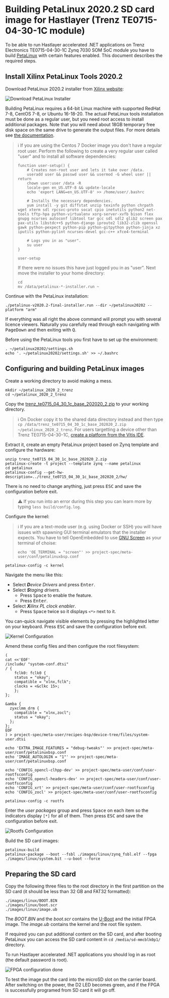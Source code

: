  # Building PetaLinux 2020.2 SD card image for Hastlayer (Trenz TE0715-04-30-1C module)



To be able to run Hastlayer accelerated .NET applications on Trenz Electronics TE0715-04-30-1C Zynq 7030 SOM SoC module you have to build [PetaLinux](https://www.xilinx.com/products/design-tools/embedded-software/petalinux-sdk.html) with certain features enabled. This document describes the required steps.


## Install Xilinx PetaLinux Tools 2020.2

Download PetaLinux 2020.2 installer from [Xilinx website](https://www.xilinx.com/support/download/index.html/content/xilinx/en/downloadNav/embedded-design-tools/2020-2.html):

![Download PetaLinux Installer](Images/PetalinuxDownloadInstaller.png)

Building PetaLinux requires a 64-bit Linux machine with supported RedHat 7-8, CentOS 7-8, or Ubuntu 16-18-20. The actual PetaLinux tools installation must be done as a regular user, but you need root access to install additional packages. Note that you will need about 18GB temporary free disk space on the same drive to generate the output files. For more details see [the documentation](https://www.xilinx.com/content/dam/xilinx/support/documentation/sw_manuals/xilinx2021_1/ug1144-petalinux-tools-reference-guide.pdf).

> ℹ️ If you are using the Centos 7 Docker image you don't have a regular root user. Perform the following to create a very regular user called "user" and to install all software dependencies:
> ```shell
> function user-setup() {
>     # Creates non-root user and lets it take over /data.
>     useradd user && passwd user && usermod -G wheel user || return
>     chown user:user /data -R
>     locale-gen en_US.UTF-8 && update-locale
>     echo 'export LANG=en_US.UTF-8' >> /home/user/.bashrc
>      
>     # Installs the necessary dependencies.
>     yum install -y git diffstat unzip texinfo python chrpath wget xterm sdl rpcsvc-proto socat cpio inetutils python2 net-tools tftp-hpa python-virtualenv xorg-server-xvfb bison flex gnupg ncurses autoconf libtool tar gcc sdl sdl2 glib2 screen pax pax-utils libstdc++5 python-django iproute2 lib32-zlib openssl gawk python-pexpect python-pip python-gitpython python-jinja xz iputils python-pylint ncurses-devel gcc-c++ xfce4-terminal
>     
>     # Logs you in as "user".
>     su user
> }
> 
> user-setup
> ```
> 
> If there were no issues this have just logged you in as "user". Next move the installer to your home directory:
> ```shell
> cd
> mv /data/petalinux-*-installer.run ~
> ```

Continue with the PetaLinux installation:

```shell
./petalinux-v2020.2-final-installer.run --dir ~/petalinux20202 --platform "arm"
```

If everything was all right the above command will prompt you with several licence viewers. Naturally you carefully read through each navigating with <kbd>PageDown</kbd> and then exiting with <kbd>Q</kbd>.

Before using the PetaLinux tools you first have to set up the environment:

```shell
. ~/petalinux20202/settings.sh
echo '. ~/petalinux20202/settings.sh' >> ~/.bashrc
```


## Configuring and building PetaLinux images

Create a working directory to avoid making a mess.

```shell
mkdir ~/petalinux_2020_2_trenz
cd ~/petalinux_2020_2_trenz
```

Copy the [trenz_te0715_04_30_1c_base_202020_2.zip](Attachments/trenz_te0715_04_30_1c_base_202020_2.zip) to your working directory.

> ℹ️ On Docker copy it to the shared data directory instead and then type `cp /data/trenz_te0715_04_30_1c_base_202020_2.zip ~/petalinux_2020_2_trenz`.
> For users targetting a device other than Trenz TE0715-04-30-1C, [create a platform from the Vitis IDE](https://www.xilinx.com/html_docs/xilinx2020_2/vitis_doc/ake1565072995407.html).
> 
Extract it, create an empty PetaLinux project based on Zynq template and configure the hardware:

```shell
unzip trenz_te0715_04_30_1c_base_202020_2.zip
petalinux-create -t project --template zynq --name petalinux
cd petalinux
petalinux-config --get-hw-description=../trenz_te0715_04_30_1c_base_202020_2/hw/
```

There is no need to change anything, just press <kbd>ESC</kbd> and save the configuration before exit.

> ⚠️ If you run into an error during this step you can learn more by typing `less build/config.log`.

Configure the kernel:

> ℹ️ If you are a text-mode user (e.g. using Docker or SSH) you will have issues with spawning GUI terminal emulators that the installer expects. You have to tell OpenEmbedded to use [GNU Screen](https://www.gnu.org/software/screen/) as your terminal of choise:
> ```shell
> echo 'OE_TERMINAL = "screen"' >> project-spec/meta-user/conf/petalinuxbsp.conf
> ```

```shell
petalinux-config -c kernel
```

Navigate the menu like this:
* Select _**D**evice Drivers_ and press <kbd>Enter</kbd>.
* Select _**S**taging drivers_.
  * Press <kbd>Space</kbd> to enable the feature.
  * Press <kbd>Enter</kbd>.
* Select _**X**ilinx PL clock enabler_.
  * Press <kbd>Space</kbd> twice so it displays `<*>` next to it.

You can-quick navigate visible elements by pressing the highlighted letter on your keyboard. Press <kbd>ESC</kbd> and save the configuration before exit.

![Kernel Configuration](Images/PetalinuxKernelStagingXilinxPlClockEnabler.png)

Amend these config files and then configure the root filesystem:

```shell
(
cat <<'EOF'
/include/ "system-conf.dtsi"
/ {
    fclk0: fclk0 {
    status = "okay";
    compatible = "xlnx,fclk";
    clocks = <&clkc 15>;
    };
};

&amba {
  zyxclmm_drm {
    compatible = "xlnx,zocl";
    status = "okay";
  };
};
EOF
) > project-spec/meta-user/recipes-bsp/device-tree/files/system-user.dtsi

echo 'EXTRA_IMAGE_FEATURES = "debug-tweaks"' >> project-spec/meta-user/conf/petalinuxbsp.conf
echo 'IMAGE_AUTOLOGIN = "1"' >> project-spec/meta-user/conf/petalinuxbsp.conf

echo 'CONFIG_opencl-clhpp-dev' >> project-spec/meta-user/conf/user-rootfsconfig
echo 'CONFIG_opencl-headers-dev' >> project-spec/meta-user/conf/user-rootfsconfig
echo 'CONFIG_xrt' >> project-spec/meta-user/conf/user-rootfsconfig
echo 'CONFIG_zocl' >> project-spec/meta-user/conf/user-rootfsconfig

petalinux-config -c rootfs
```

Enter the _user packages_ group and press <kbd>Space</kbd> on each item so the indicators display `[*]` for all of them.
Then press <kbd>ESC</kbd> and save the configuration before exit.

![Rootfs Configuration](Images/PetalinuxRootfsUserPackages.png)

Build the SD card images:

```shell
petalinux-build
petalinux-package --boot --fsbl ./images/linux/zynq_fsbl.elf --fpga ./images/linux/system.bit --u-boot --force
```


## Preparing the SD card

Copy the following three files to the root directory in the first partition on the SD card (it should be less than 32 GB and FAT32 formatted):

```
./images/linux/BOOT.BIN
./images/linux/boot.scr
./images/linux/image.ub
```

The _BOOT.BIN_ and the _boot.scr_ contains the [U-Boot](https://www.denx.de/wiki/U-Boot/) and the initial FPGA image. The _image.ub_ contains the kernel and the root file system.

If required you can put additional content on the SD card, and after booting PetaLinux you can access the SD card content in `cd /media/sd-mmcblk0p1/` directory.

To run Hastlayer accelerated .NET applications you should log in as root (the default password is root).



![FPGA configuration done](Images/TE0715-04-30-LED.jpg)

To test the image put the card into the microSD slot on the carrier board. After switching on the power, the D2 LED becomes green, and if the FPGA is successfully programed from SD card it will go off.
